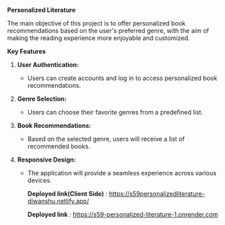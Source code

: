  
 **Personalized Literature**


The main objective of this project is to offer personalized book recommendations based on the user's preferred genre, with the aim of making the reading experience more enjoyable and customized.

**Key Features**

1. **User Authentication:**
   - Users can create accounts and log in to access personalized book recommendations.

2. **Genre Selection:**
   - Users can choose their favorite genres from a predefined list.

3. **Book Recommendations:**
   - Based on the selected genre, users will receive a list of recommended books.

4. **Responsive Design:**
   - The application will provide a seamless experience across various devices.
  
     **Deployed link(Client Side)** : https://s59personalizedliterature-diwanshu.netlify.app/
  
     **Deployed link** : https://s59-personalized-literature-1.onrender.com

